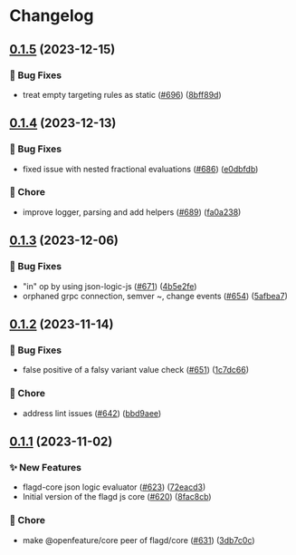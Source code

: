 # Changelog

## [0.1.5](https://github.com/open-feature/js-sdk-contrib/compare/flagd-core-v0.1.4...flagd-core-v0.1.5) (2023-12-15)


### 🐛 Bug Fixes

* treat empty targeting rules as static ([#696](https://github.com/open-feature/js-sdk-contrib/issues/696)) ([8bff89d](https://github.com/open-feature/js-sdk-contrib/commit/8bff89d023486734a739dbdfb016b2966ec43436))

## [0.1.4](https://github.com/open-feature/js-sdk-contrib/compare/flagd-core-v0.1.3...flagd-core-v0.1.4) (2023-12-13)


### 🐛 Bug Fixes

* fixed issue with nested fractional evaluations ([#686](https://github.com/open-feature/js-sdk-contrib/issues/686)) ([e0dbfdb](https://github.com/open-feature/js-sdk-contrib/commit/e0dbfdb2c73b45bdbadb22b4198b0134e395548a))


### 🧹 Chore

* improve logger, parsing and add helpers ([#689](https://github.com/open-feature/js-sdk-contrib/issues/689)) ([fa0a238](https://github.com/open-feature/js-sdk-contrib/commit/fa0a238bc4533e431e2c2969303866e74f4f181f))

## [0.1.3](https://github.com/open-feature/js-sdk-contrib/compare/flagd-core-v0.1.2...flagd-core-v0.1.3) (2023-12-06)


### 🐛 Bug Fixes

* "in" op by using json-logic-js ([#671](https://github.com/open-feature/js-sdk-contrib/issues/671)) ([4b5e2fe](https://github.com/open-feature/js-sdk-contrib/commit/4b5e2fe5cf89385a8cf5e6be5b4bc0a50d4b791d))
* orphaned grpc connection, semver ~, change events ([#654](https://github.com/open-feature/js-sdk-contrib/issues/654)) ([5afbea7](https://github.com/open-feature/js-sdk-contrib/commit/5afbea754983f95858bf1bdfd15ab51793b0b72e))

## [0.1.2](https://github.com/open-feature/js-sdk-contrib/compare/flagd-core-v0.1.1...flagd-core-v0.1.2) (2023-11-14)


### 🐛 Bug Fixes

* false positive of a falsy variant value check ([#651](https://github.com/open-feature/js-sdk-contrib/issues/651)) ([1c7dc66](https://github.com/open-feature/js-sdk-contrib/commit/1c7dc660d15e00f84ad303d373417f8bb7b71966))


### 🧹 Chore

* address lint issues ([#642](https://github.com/open-feature/js-sdk-contrib/issues/642)) ([bbd9aee](https://github.com/open-feature/js-sdk-contrib/commit/bbd9aee896dc4a0817f379b799a1b8d331ee76c6))

## [0.1.1](https://github.com/open-feature/js-sdk-contrib/compare/flagd-core-v0.1.0...flagd-core-v0.1.1) (2023-11-02)


### ✨ New Features

* flagd-core json logic evaluator ([#623](https://github.com/open-feature/js-sdk-contrib/issues/623)) ([72eacd3](https://github.com/open-feature/js-sdk-contrib/commit/72eacd33ab7147d7348ee125c57282bccd3af9d5))
* Initial version of the flagd js core ([#620](https://github.com/open-feature/js-sdk-contrib/issues/620)) ([8fac8cb](https://github.com/open-feature/js-sdk-contrib/commit/8fac8cb902c8803200b3dbc74eace3d623746b4e))


### 🧹 Chore

* make @openfeature/core peer of flagd/core ([#631](https://github.com/open-feature/js-sdk-contrib/issues/631)) ([3db7c0c](https://github.com/open-feature/js-sdk-contrib/commit/3db7c0c739c84be9fa9cedb87b5e0521a1a0d89c))
